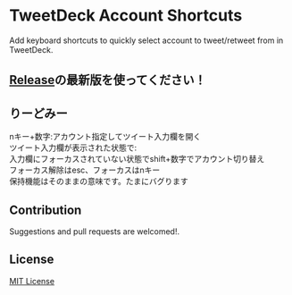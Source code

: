 # TweetDeck Account Shortcuts

Add keyboard shortcuts to quickly select account to tweet/retweet from in TweetDeck.

## [Release](https://github.com/AkaakuHub/tweetdeck-account-shortcuts-i/releases)の最新版を使ってください！

## りーどみー

nキー+数字:アカウント指定してツイート入力欄を開く
<br/>
ツイート入力欄が表示された状態で:
<br/>
入力欄にフォーカスされていない状態でshift+数字でアカウント切り替え
<br/>
フォーカス解除はesc、フォーカスはnキー
<br/>
保持機能はそのままの意味です。たまにバグります


## Contribution

Suggestions and pull requests are welcomed!.

## License

[MIT License](./LICENSE)
